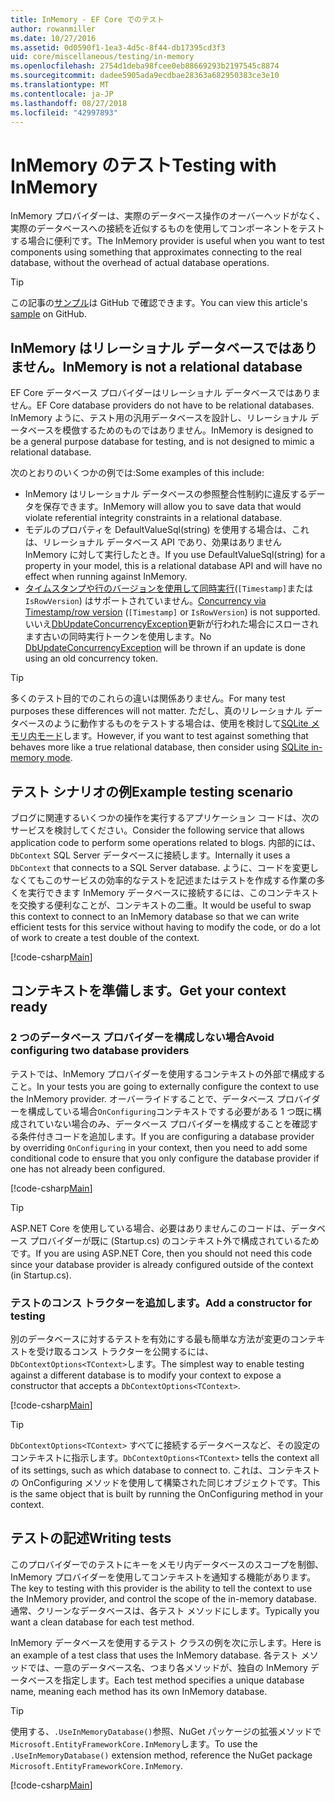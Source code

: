 ```yaml
---
title: InMemory - EF Core でのテスト
author: rowanmiller
ms.date: 10/27/2016
ms.assetid: 0d0590f1-1ea3-4d5c-8f44-db17395cd3f3
uid: core/miscellaneous/testing/in-memory
ms.openlocfilehash: 2754d1deba98fcee0eb88669293b2197545c8874
ms.sourcegitcommit: dadee5905ada9ecdbae28363a682950383ce3e10
ms.translationtype: MT
ms.contentlocale: ja-JP
ms.lasthandoff: 08/27/2018
ms.locfileid: "42997893"
---
```

# <a name="testing-with-inmemory"></a><span data-ttu-id="097c2-102">InMemory のテスト</span><span class="sxs-lookup"><span data-stu-id="097c2-102">Testing with InMemory</span></span>

<span data-ttu-id="097c2-103">InMemory プロバイダーは、実際のデータベース操作のオーバーヘッドがなく、実際のデータベースへの接続を近似するものを使用してコンポーネントをテストする場合に便利です。</span><span class="sxs-lookup"><span data-stu-id="097c2-103">The InMemory provider is useful when you want to test components using something that approximates connecting to the real database, without the overhead of actual database operations.</span></span>

> [!TIP]  
> <span data-ttu-id="097c2-104">この記事の[サンプル](https://github.com/aspnet/EntityFramework.Docs/tree/master/samples/core/Miscellaneous/Testing)は GitHub で確認できます。</span><span class="sxs-lookup"><span data-stu-id="097c2-104">You can view this article's [sample](https://github.com/aspnet/EntityFramework.Docs/tree/master/samples/core/Miscellaneous/Testing) on GitHub.</span></span>

## <a name="inmemory-is-not-a-relational-database"></a><span data-ttu-id="097c2-105">InMemory はリレーショナル データベースではありません。</span><span class="sxs-lookup"><span data-stu-id="097c2-105">InMemory is not a relational database</span></span>

<span data-ttu-id="097c2-106">EF Core データベース プロバイダーはリレーショナル データベースではありません。</span><span class="sxs-lookup"><span data-stu-id="097c2-106">EF Core database providers do not have to be relational databases.</span></span> <span data-ttu-id="097c2-107">InMemory ように、テスト用の汎用データベースを設計し、リレーショナル データベースを模倣するためのものではありません。</span><span class="sxs-lookup"><span data-stu-id="097c2-107">InMemory is designed to be a general purpose database for testing, and is not designed to mimic a relational database.</span></span>

<span data-ttu-id="097c2-108">次のとおりのいくつかの例では:</span><span class="sxs-lookup"><span data-stu-id="097c2-108">Some examples of this include:</span></span>

* <span data-ttu-id="097c2-109">InMemory はリレーショナル データベースの参照整合性制約に違反するデータを保存できます。</span><span class="sxs-lookup"><span data-stu-id="097c2-109">InMemory will allow you to save data that would violate referential integrity constraints in a relational database.</span></span>
* <span data-ttu-id="097c2-110">モデルのプロパティを DefaultValueSql(string) を使用する場合は、これは、リレーショナル データベース API であり、効果はありません InMemory に対して実行したとき。</span><span class="sxs-lookup"><span data-stu-id="097c2-110">If you use DefaultValueSql(string) for a property in your model, this is a relational database API and will have no effect when running against InMemory.</span></span>
* <span data-ttu-id="097c2-111">[タイムスタンプや行のバージョンを使用して同時実行](xref:core/modeling/concurrency#timestamprow-version)(`[Timestamp]`または`IsRowVersion`) はサポートされていません。</span><span class="sxs-lookup"><span data-stu-id="097c2-111">[Concurrency via Timestamp/row version](xref:core/modeling/concurrency#timestamprow-version) (`[Timestamp]` or `IsRowVersion`) is not supported.</span></span> <span data-ttu-id="097c2-112">いいえ[DbUpdateConcurrencyException](https://docs.microsoft.com/dotnet/api/microsoft.entityframeworkcore.dbupdateconcurrencyexception)更新が行われた場合にスローされます古いの同時実行トークンを使用します。</span><span class="sxs-lookup"><span data-stu-id="097c2-112">No [DbUpdateConcurrencyException](https://docs.microsoft.com/dotnet/api/microsoft.entityframeworkcore.dbupdateconcurrencyexception) will be thrown if an update is done using an old concurrency token.</span></span>

> [!TIP]  
> <span data-ttu-id="097c2-113">多くのテスト目的でのこれらの違いは関係ありません。</span><span class="sxs-lookup"><span data-stu-id="097c2-113">For many test purposes these differences will not matter.</span></span> <span data-ttu-id="097c2-114">ただし、真のリレーショナル データベースのように動作するものをテストする場合は、使用を検討して[SQLite メモリ内モード](sqlite.md)します。</span><span class="sxs-lookup"><span data-stu-id="097c2-114">However, if you want to test against something that behaves more like a true relational database, then consider using [SQLite in-memory mode](sqlite.md).</span></span>

## <a name="example-testing-scenario"></a><span data-ttu-id="097c2-115">テスト シナリオの例</span><span class="sxs-lookup"><span data-stu-id="097c2-115">Example testing scenario</span></span>

<span data-ttu-id="097c2-116">ブログに関連するいくつかの操作を実行するアプリケーション コードは、次のサービスを検討してください。</span><span class="sxs-lookup"><span data-stu-id="097c2-116">Consider the following service that allows application code to perform some operations related to blogs.</span></span> <span data-ttu-id="097c2-117">内部的には、 `DbContext` SQL Server データベースに接続します。</span><span class="sxs-lookup"><span data-stu-id="097c2-117">Internally it uses a `DbContext` that connects to a SQL Server database.</span></span> <span data-ttu-id="097c2-118">ように、コードを変更しなくてもこのサービスの効率的なテストを記述またはテストを作成する作業の多くを実行できます InMemory データベースに接続するには、このコンテキストを交換する便利なことが、コンテキストの二重。</span><span class="sxs-lookup"><span data-stu-id="097c2-118">It would be useful to swap this context to connect to an InMemory database so that we can write efficient tests for this service without having to modify the code, or do a lot of work to create a test double of the context.</span></span>

[!code-csharp[Main](../../../../samples/core/Miscellaneous/Testing/BusinessLogic/BlogService.cs)]

## <a name="get-your-context-ready"></a><span data-ttu-id="097c2-119">コンテキストを準備します。</span><span class="sxs-lookup"><span data-stu-id="097c2-119">Get your context ready</span></span>

### <a name="avoid-configuring-two-database-providers"></a><span data-ttu-id="097c2-120">2 つのデータベース プロバイダーを構成しない場合</span><span class="sxs-lookup"><span data-stu-id="097c2-120">Avoid configuring two database providers</span></span>

<span data-ttu-id="097c2-121">テストでは、InMemory プロバイダーを使用するコンテキストの外部で構成すること。</span><span class="sxs-lookup"><span data-stu-id="097c2-121">In your tests you are going to externally configure the context to use the InMemory provider.</span></span> <span data-ttu-id="097c2-122">オーバーライドすることで、データベース プロバイダーを構成している場合`OnConfiguring`コンテキストでする必要がある 1 つ既に構成されていない場合のみ、データベース プロバイダーを構成することを確認する条件付きコードを追加します。</span><span class="sxs-lookup"><span data-stu-id="097c2-122">If you are configuring a database provider by overriding `OnConfiguring` in your context, then you need to add some conditional code to ensure that you only configure the database provider if one has not already been configured.</span></span>

[!code-csharp[Main](../../../../samples/core/Miscellaneous/Testing/BusinessLogic/BloggingContext.cs#OnConfiguring)]

> [!TIP]  
> <span data-ttu-id="097c2-123">ASP.NET Core を使用している場合、必要はありませんこのコードは、データベース プロバイダーが既に (Startup.cs) のコンテキスト外で構成されているためです。</span><span class="sxs-lookup"><span data-stu-id="097c2-123">If you are using ASP.NET Core, then you should not need this code since your database provider is already configured outside of the context (in Startup.cs).</span></span>

### <a name="add-a-constructor-for-testing"></a><span data-ttu-id="097c2-124">テストのコンス トラクターを追加します。</span><span class="sxs-lookup"><span data-stu-id="097c2-124">Add a constructor for testing</span></span>

<span data-ttu-id="097c2-125">別のデータベースに対するテストを有効にする最も簡単な方法が変更のコンテキストを受け取るコンス トラクターを公開するには、`DbContextOptions<TContext>`します。</span><span class="sxs-lookup"><span data-stu-id="097c2-125">The simplest way to enable testing against a different database is to modify your context to expose a constructor that accepts a `DbContextOptions<TContext>`.</span></span>

[!code-csharp[Main](../../../../samples/core/Miscellaneous/Testing/BusinessLogic/BloggingContext.cs#Constructors)]

> [!TIP]  
> <span data-ttu-id="097c2-126">`DbContextOptions<TContext>` すべてに接続するデータベースなど、その設定のコンテキストに指示します。</span><span class="sxs-lookup"><span data-stu-id="097c2-126">`DbContextOptions<TContext>` tells the context all of its settings, such as which database to connect to.</span></span> <span data-ttu-id="097c2-127">これは、コンテキストの OnConfiguring メソッドを使用して構築された同じオブジェクトです。</span><span class="sxs-lookup"><span data-stu-id="097c2-127">This is the same object that is built by running the OnConfiguring method in your context.</span></span>

## <a name="writing-tests"></a><span data-ttu-id="097c2-128">テストの記述</span><span class="sxs-lookup"><span data-stu-id="097c2-128">Writing tests</span></span>

<span data-ttu-id="097c2-129">このプロバイダーでのテストにキーをメモリ内データベースのスコープを制御、InMemory プロバイダーを使用してコンテキストを通知する機能があります。</span><span class="sxs-lookup"><span data-stu-id="097c2-129">The key to testing with this provider is the ability to tell the context to use the InMemory provider, and control the scope of the in-memory database.</span></span> <span data-ttu-id="097c2-130">通常、クリーンなデータベースは、各テスト メソッドにします。</span><span class="sxs-lookup"><span data-stu-id="097c2-130">Typically you want a clean database for each test method.</span></span>

<span data-ttu-id="097c2-131">InMemory データベースを使用するテスト クラスの例を次に示します。</span><span class="sxs-lookup"><span data-stu-id="097c2-131">Here is an example of a test class that uses the InMemory database.</span></span> <span data-ttu-id="097c2-132">各テスト メソッドでは、一意のデータベース名、つまり各メソッドが、独自の InMemory データベースを指定します。</span><span class="sxs-lookup"><span data-stu-id="097c2-132">Each test method specifies a unique database name, meaning each method has its own InMemory database.</span></span>

>[!TIP]
> <span data-ttu-id="097c2-133">使用する、`.UseInMemoryDatabase()`参照、NuGet パッケージの拡張メソッドで`Microsoft.EntityFrameworkCore.InMemory`します。</span><span class="sxs-lookup"><span data-stu-id="097c2-133">To use the `.UseInMemoryDatabase()` extension method, reference the NuGet package `Microsoft.EntityFrameworkCore.InMemory`.</span></span>

[!code-csharp[Main](../../../../samples/core/Miscellaneous/Testing/TestProject/InMemory/BlogServiceTests.cs)]
